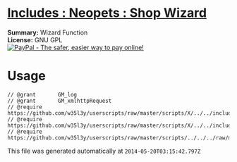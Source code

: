 
# [Includes : Neopets : Shop Wizard](.)

**Summary:** Wizard Function<br />
**License:** GNU GPL<br />
[![PayPal - The safer, easier way to pay online!](https://www.paypalobjects.com/en_US/i/btn/btn_donate_SM.gif "PayPal - The safer, easier way to pay online!")](http://goo.gl/Fv19S)

# Usage
```
// @grant		GM_log
// @grant		GM_xmlhttpRequest
// @require		https://github.com/w35l3y/userscripts/raw/master/scripts/X/../../includes/Includes__XPath/63808.user.js
// @require		https://github.com/w35l3y/userscripts/raw/master/scripts/X/../../includes/Includes__HttpRequest/56489.user.js
// @require	https://github.com/w35l3y/userscripts/raw/master/scripts/../../../raw/master/includes/Includes__Neopets__Shop_Wizard/56503.user.js
```

This file was generated automatically at `2014-05-20T03:15:42.797Z`